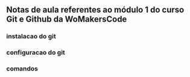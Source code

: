 ## Notas de aula referentes ao módulo 1 do curso Git e Github da WoMakersCode


### instalacao do git

### configuracao do git



### comandos
